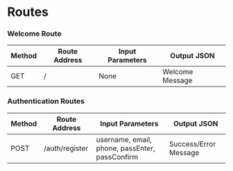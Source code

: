 # Routes

### Welcome Route

Method | Route Address | Input Parameters | Output JSON
--- | --- | --- | ---
GET | / | None | Welcome Message

### Authentication Routes

Method | Route Address | Input Parameters | Output JSON
--- | --- | --- | ---
POST | /auth/register | username, email, phone, passEnter, passConfirm | Success/Error Message
